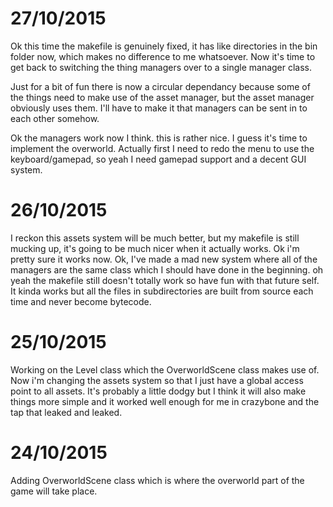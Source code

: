 # 27/10/2015
Ok this time the makefile is genuinely fixed, it has like directories in the bin folder
now, which makes no difference to me whatsoever.
Now it's time to get back to switching the thing managers over to a single manager class.

Just for a bit of fun there is now a circular dependancy because some of the things need
to make use of the asset manager, but the asset manager obviously uses them. I'll have to
make it that managers can be sent in to each other somehow.

Ok the managers work now I think. this is rather nice. I guess it's time to implement the
overworld. Actually first I need to redo the menu to use the keyboard/gamepad, so yeah I
need gamepad support and a decent GUI system.

# 26/10/2015
I reckon this assets system will be much better, but my makefile is still mucking up,
it's going to be much nicer when it actually works. Ok i'm pretty sure it works now.
Ok, I've made a mad new system where all of the managers are the same class which I should
have done in the beginning. oh yeah the makefile still doesn't totally work so have fun
with that future self. It kinda works but all the files in subdirectories are built from
source each time and never become bytecode.

# 25/10/2015
Working on the Level class which the OverworldScene class makes use of. Now i'm changing
the assets system so that I just have a global access point to all assets. It's probably
a little dodgy but I think it will also make things more simple and it worked well enough
for me in crazybone and the tap that leaked and leaked.

# 24/10/2015
Adding OverworldScene class which is where the overworld part of the game will
take place.
